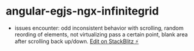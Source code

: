 # angular-egjs-ngx-infinitegrid

- issues encounter: odd inconsistent behavior with scrolling, random reording of elements, not virtualizing pass a certain point, blank area after scrolling back up/down.
  [Edit on StackBlitz ⚡️](https://stackblitz.com/edit/angular-waiab2-omsatj)
